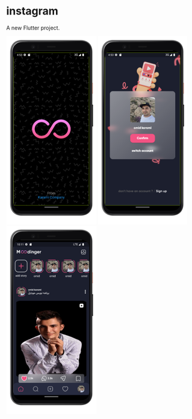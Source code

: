# instagram

A new Flutter project.

<img src="splash.png" with="500" height="500"> <img src="login.png" with="500" height="500"><img src="home_page.png" with="500" height="500">
